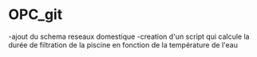 # OPC_git
-ajout du schema reseaux domestique
-creation d'un script qui calcule la durée de filtration de la piscine en fonction de la température de l'eau
